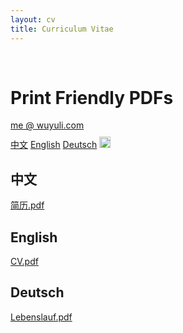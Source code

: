 ```yaml
---
layout: cv
title: Curriculum Vitae
---
```


<br />

# Print Friendly PDFs

<div id="webaddress">
<a href="mailto:me@wuyuli.com">me @ wuyuli.com</a>
<!--( have a try, it really works 😹 )</p> -->
</div>

<div id="language">
<span><a href="https://yuliwu.github.io/cv/zh/">中文</a></span>
<span><a href="https://yuliwu.github.io/cv/en/">English</a></span>
<span><a href="https://yuliwu.github.io/cv/de/">Deutsch</a></span>
<span><a href="https://yuliwu.github.io/cv/print/" target="_blank"><img src="https://img.icons8.com/metro/26/000000/print.png" alt="Printable" style="width:18px;height:18px;margin-top: 10px;"></a></span>
</div>

## 中文
<a href="https://yuliwu.github.io/cv/print/简历_吴玉立.pdf" target="_blank">简历.pdf</a>

## English
<a href="https://yuliwu.github.io/cloud/ba/CV_YuliWu.pdf" target="_blank">CV.pdf</a>

## Deutsch
<a href="https://yuliwu.github.io/cloud/ba/Lebenslauf_YuliWu.pdf" target="_blank">Lebenslauf.pdf</a>
